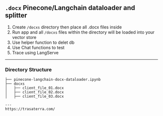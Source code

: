 ## ```.docx``` Pinecone/Langchain dataloader and splitter

1. Create ```/docxs``` directory then place all .docx files inside 
2. Run app and all ```/docxs``` files within the directory will be loaded into your vector store
3. Use helper function to delet db 
4. Use Chat functions to test
5. Trace using LangServe
---

### Directory Structure 

```
├── pinecone-langchain-docx-dataloader.ipynb
├── docxs
│   ├── client_file_01.docx
│   ├── client_file_02.docx
│   ├── client_file_03.docx

---
https://trasaterra.com/
